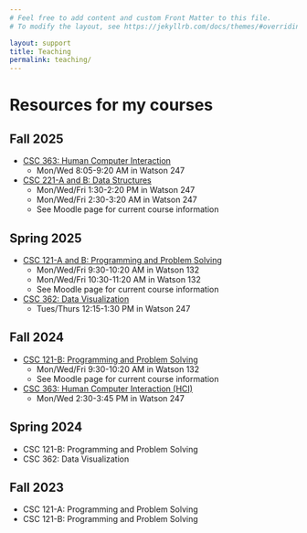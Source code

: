 ```yaml
---
# Feel free to add content and custom Front Matter to this file.
# To modify the layout, see https://jekyllrb.com/docs/themes/#overriding-theme-defaults

layout: support
title: Teaching
permalink: teaching/
---
```


# Resources for my courses

## Fall 2025
* [CSC 363: Human Computer Interaction](./hci/)
    * Mon/Wed 8:05-9:20 AM in Watson 247
* [CSC 221-A and B: Data Structures](./csc221/)
    * Mon/Wed/Fri 1:30-2:20 PM in Watson 247
    * Mon/Wed/Fri 2:30-3:20 AM in Watson 247
    * See Moodle page for current course information


## Spring 2025
* [CSC 121-A and B: Programming and Problem Solving](./csc121/)
    * Mon/Wed/Fri 9:30-10:20 AM in Watson 132
    * Mon/Wed/Fri 10:30-11:20 AM in Watson 132
    * See Moodle page for current course information
* [CSC 362: Data Visualization](./data-vis/)
    * Tues/Thurs 12:15-1:30 PM in Watson 247

## Fall 2024
* [CSC 121-B: Programming and Problem Solving](./csc121/)
    * Mon/Wed/Fri 9:30-10:20 AM in Watson 132
    * See Moodle page for current course information
* [CSC 363: Human Computer Interaction (HCI)](./hci/)
    * Mon/Wed 2:30-3:45 PM in Watson 247

## Spring 2024
* CSC 121-B: Programming and Problem Solving 
* CSC 362: Data Visualization

## Fall 2023
* CSC 121-A: Programming and Problem Solving
* CSC 121-B: Programming and Problem Solving
